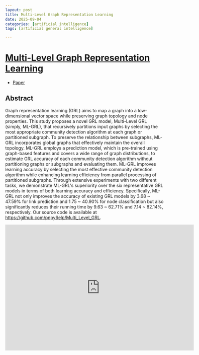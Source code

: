 ```yaml
---
layout: post
title: Multi-Level Graph Representation Learning
date: 2025-09-04
categories: [artificial intelligence]
tags: [artificial general intelligence]

---
```


# [Multi-Level Graph Representation Learning](https://www.youtube.com/watch?v=Av2BWdd0JWI)

* [Paper](https://dl.acm.org/doi/10.1145/3711115)

## Abstract

Graph representation learning (GRL) aims to map a graph into a low-dimensional vector space while preserving graph topology and node properties. This study proposes a novel GRL model, Multi-Level GRL (simply, ML-GRL), that recursively partitions input graphs by selecting the most appropriate community detection algorithm at each graph or partitioned subgraph. To preserve the relationship between subgraphs, ML-GRL incorporates global graphs that effectively maintain the overall topology. ML-GRL employs a prediction model, which is pre-trained using graph-based features and covers a wide range of graph distributions, to estimate GRL accuracy of each community detection algorithm without partitioning graphs or subgraphs and evaluating them. ML-GRL improves learning accuracy by selecting the most effective community detection algorithm while enhancing learning efficiency from parallel processing of partitioned subgraphs. Through extensive experiments with two different tasks, we demonstrate ML-GRL's superiority over the six representative GRL models in terms of both learning accuracy and efficiency. Specifically, ML-GRL not only improves the accuracy of existing GRL models by 3.68 ~ 47.59% for link prediction and 1.75 ~ 40.90% for node classification but also significantly reduces their running time by 9.63 ~ 62.71% and 7.14 ~ 82.14%, respectively. Our source code is available at https://github.com/pnpy6elp/Multi_Level_GRL.


<iframe width="600" height="400" src="https://www.youtube.com/embed/Av2BWdd0JWI?si=TnPnqv4oHUlUlQG8" title="YouTube video player" frameborder="0" allow="accelerometer; autoplay; clipboard-write; encrypted-media; gyroscope; picture-in-picture; web-share" referrerpolicy="strict-origin-when-cross-origin" allowfullscreen></iframe>